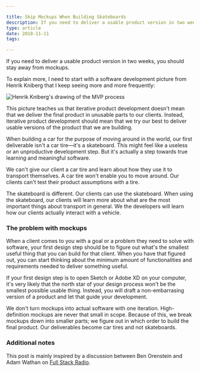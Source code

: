 ```yaml
---

title: Skip Mockups When Building Skateboards
description: If you need to deliver a usable product version in two weeks, you should stay away from mockups
type: article
date: 2018-11-11
tags:

---
```


If you need to deliver a usable product version in two weeks, you should stay away from mockups.

To explain more, I need to start with a software development picture from Henrik Kniberg that I keep seeing more and more frequently:

![Henrik Kniberg's drawing of the MVP process](mvp-henrik-kniberg.png)

This picture teaches us that iterative product development doesn't mean that we deliver the final product in unusable parts to our clients. Instead, iterative product development should mean that we try our best to deliver usable versions of the product that we are building.

When building a car for the purpose of moving around in the world, our first deliverable isn't a car tire—it's a skateboard. This might feel like a useless or an unproductive development step. But it's actually a step towards true learning and meaningful software.

We can't give our client a car tire and learn about how they use it to transport themselves. A car tire won't enable you to move around. Our clients can't test their product assumptions with a tire.

The skateboard is different. Our clients can use the skateboard. When using the skateboard, our clients will learn more about what are the most important things about transport in general. We the developers will learn how our clients actually interact with a vehicle.

### The problem with mockups

When a client comes to you with a goal or a problem they need to solve with software, your first design step should be to figure out what's the smallest useful thing that you can build for that client. When you have that figured out, you can start thinking about the minimum amount of functionalities and requirements needed to deliver something useful.

If your first design step is to open Sketch or Adobe XD on your computer, it's very likely that the north star of your design process won't be the smallest possible usable thing. Instead, you will draft a non-embarrasing version of a product and let that guide your development.

We don't turn mockups into actual software with one iteration. High-definition mockups are never that small in scope. Because of this, we break mockups down into smaller parts; we figure out in which order to build the final product. Our deliverables become car tires and not skateboards.

### Additional notes

This post is mainly inspired by a discussion between Ben Orenstein and Adam Wathan on [Full Stack Radio](http://www.fullstackradio.com/101).
